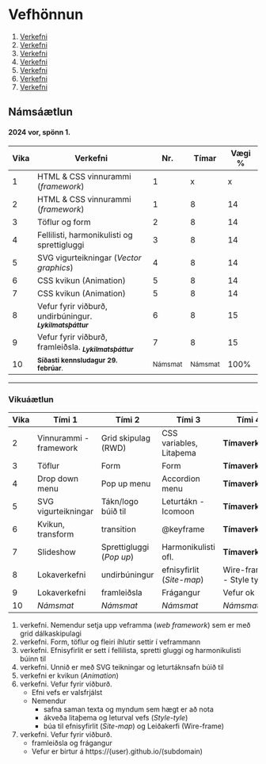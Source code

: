 # Vefhönnun

1. [Verkefni](Verkefni-1/)
2. [Verkefni](Verkefni-2/)
3. [Verkefni](Verkefni-3/)
4. [Verkefni](Verkefni-4/)
5. [Verkefni](Verkefni-5/)
6. [Verkefni](Verkefni-6/)
7. [Verkefni](Verkefni-7/)


## Námsáætlun

#### 2024 vor, spönn 1. 

| Vika  | Verkefni  | Nr. | Tímar | Vægi % |
|---|---|---|---|---|
| 1  | HTML & CSS vinnurammi (_framework_)   | 1  | x | x |
| 2  | HTML & CSS vinnurammi (_framework_)  | 1  | 8 | 14 |
| 3  | Töflur og form  | 2 | 8  | 14 |
| 4  | Fellilisti, harmonikulisti og sprettigluggi | 3  | 8 | 14 |
| 5  | SVG vigurteikningar (_Vector graphics_) | 4  | 8  | 14 |
| 6  | CSS kvikun (Animation) | 5  | 8 | 14 |
| 7  | CSS kvikun (Animation) | 5  | 8 | 14 |
| 8  | Vefur fyrir viðburð, undirbúningur. <sub> **_Lykilmatsþáttur_** </sub> | 6  | 8 | 15  |
| 9  | Vefur fyrir viðburð, framleiðsla. <sub> **_Lykilmatsþáttur_** </sub> | 7 | 8 | 15 |
| 10 | <sub>**Síðasti  kennsludagur 29. febrúar**.  | <sub>Námsmat</sub>  | <sub>Námsmat</sub> | 100%  |

---

### Vikuáætlun 

| Vika | Tími 1  | Tími 2 | Tími 3 | Tími 4 | 
| --- | --- | --- | --- | --- | 
| 2 | Vinnurammi - framework | Grid skipulag (RWD) | CSS variables, Litaþema | **Tímaverkefni** |
| 3 | Töflur | Form | Form | **Tímaverkefni** |
| 4 | Drop down menu | Pop up menu | Accordion menu | **Tímaverkefni** |
| 5 | SVG vigurteikningar | Tákn/logo búið til | Leturtákn - Icomoon | **Tímaverkefni** | 
| 6 | Kvikun, transform | transition | @keyframe | **Tímaverkefni** |   
| 7 | Slideshow | Sprettigluggi (_Pop up_) | Harmonikulisti ofl.| **Tímaverkefni** |
| 8 | Lokaverkefni | undirbúningur | efnisyfirlit (_Site-map_)| Wire-frame - Style tyle |   
| 9 | Lokaverkefni | framleiðsla | Frágangur |  Vefur ok |
| 10 | _Námsmat_ | _Námsmat_ | _Námsmat_ | _Námsmat_ |
 
1. verkefni. Nemendur setja upp veframma (_web framework_) sem er með grid dálkaskipulagi
1. verkefni. Form, töflur og fleiri íhlutir settir í veframmann
1. verkefni. Efnisyfirlit er sett í fellilista, spretti gluggi og harmonikulisti búinn til 
1. verkefni. Unnið er með SVG teikningar og leturtáknsafn búið til 
1. verkefni er kvikun (_Animation_) 
1. verkefni. Vefur fyrir viðburð. 
   * Efni vefs er valsfrjálst
   * Nemendur 
      * safna saman texta og myndum sem hægt er að nota
      * ákveða litaþema og leturval vefs (_Style-tyle_)
      * búa til efnisyfirlit (_Site-map_) og Leiðakerfi (Wire-frame)
1. verkefni. Vefur fyrir viðburð. 
   * framleiðsla og frágangur
   * Vefur er birtur á https://(user).github.io/(subdomain) 

   
   
